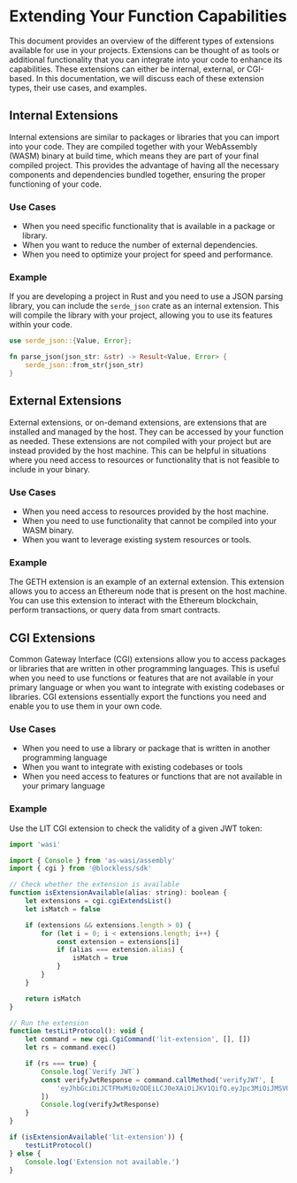 # Extending Your Function Capabilities

This document provides an overview of the different types of extensions available for use in your projects. Extensions can be thought of as tools or additional functionality that you can integrate into your code to enhance its capabilities. These extensions can either be internal, external, or CGI-based. In this documentation, we will discuss each of these extension types, their use cases, and examples.

## Internal Extensions

Internal extensions are similar to packages or libraries that you can import into your code. They are compiled together with your WebAssembly (WASM) binary at build time, which means they are part of your final compiled project. This provides the advantage of having all the necessary components and dependencies bundled together, ensuring the proper functioning of your code.

### Use Cases

- When you need specific functionality that is available in a package or library.
- When you want to reduce the number of external dependencies.
- When you need to optimize your project for speed and performance.

### Example

If you are developing a project in Rust and you need to use a JSON parsing library, you can include the `serde_json` crate as an internal extension. This will compile the library with your project, allowing you to use its features within your code.

```rust
use serde_json::{Value, Error};

fn parse_json(json_str: &str) -> Result<Value, Error> {
    serde_json::from_str(json_str)
}
```

## External Extensions

External extensions, or on-demand extensions, are extensions that are installed and managed by the host. They can be accessed by your function as needed. These extensions are not compiled with your project but are instead provided by the host machine. This can be helpful in situations where you need access to resources or functionality that is not feasible to include in your binary.

### Use Cases

- When you need access to resources provided by the host machine.
- When you need to use functionality that cannot be compiled into your WASM binary.
- When you want to leverage existing system resources or tools.

### Example

The GETH extension is an example of an external extension. This extension allows you to access an Ethereum node that is present on the host machine. You can use this extension to interact with the Ethereum blockchain, perform transactions, or query data from smart contracts.

## CGI Extensions

Common Gateway Interface (CGI) extensions allow you to access packages or libraries that are written in other programming languages. This is useful when you need to use functions or features that are not available in your primary language or when you want to integrate with existing codebases or libraries. CGI extensions essentially export the functions you need and enable you to use them in your own code.

### Use Cases

- When you need to use a library or package that is written in another programming language
- When you want to integrate with existing codebases or tools
- When you need access to features or functions that are not available in your primary language

### Example

Use the LIT CGI extension to check the validity of a given JWT token:

```js
import 'wasi'

import { Console } from 'as-wasi/assembly'
import { cgi } from '@blockless/sdk'

// Check whether the extension is available
function isExtensionAvailable(alias: string): boolean {
	let extensions = cgi.cgiExtendsList()
	let isMatch = false

	if (extensions && extensions.length > 0) {
		for (let i = 0; i < extensions.length; i++) {
			const extension = extensions[i]
			if (alias === extension.alias) {
				isMatch = true
			}
		}
	}

	return isMatch
}

// Run the extension
function testLitProtocol(): void {
	let command = new cgi.CgiCommand('lit-extension', [], [])
	let rs = command.exec()

	if (rs === true) {
		Console.log(`Verify JWT`)
		const verifyJwtResponse = command.callMethod('verifyJWT', [
			'eyJhbGciOiJCTFMxMi0zODEiLCJ0eXAiOiJKV1QifQ.eyJpc3MiOiJMSVQiLCJzdWIiOiIweGZmZjE3NWMxNGEyOTllZjcwMjdkYTBkMzQ4ZjQzOGUxNTQ4ODBjY2QiLCJjaGFpbiI6ImV0aGVyZXVtIiwiaWF0IjoxNjc2NDQ0NTcwLCJleHAiOjE2NzY0ODc3NzAsImJhc2VVcmwiOiJsaXQtdGVzdC5ibHMuZGV2IiwicGF0aCI6Ii81Ym9uanB4NHE2Nmoxbng2c2ZoZjEiLCJvcmdJZCI6IiIsInJvbGUiOiIiLCJleHRyYURhdGEiOiIifQ.puWAqp82-1OM-jiHwl2jFroforAU7A5DY_4u9lXZ9KbuPHFcXQB-ovWN9DWfD7DGBf-KxT5_6f5Ii0cHmWi3TAFv-KAVkIYPAX-r_6tV6_ot2mle8pU7f43O_I_mjxwi'
		])
		Console.log(verifyJwtResponse)
	}
}

if (isExtensionAvailable('lit-extension')) {
	testLitProtocol()
} else {
	Console.log('Extension not available.')
}
```
